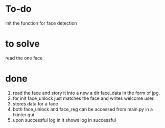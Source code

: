 # To-do
init the function for face detection

# to solve
read the one face

# done
1. read the face and story it into a new a dir face_data in the form of jpg.
2. for init face_unlock just matches the face and writes welcome user.
3. stores data for a face
4. both face_unlock and face_reg can be accessed from main.py in a tkinter gui
5. upon successful log in it shows log in successful